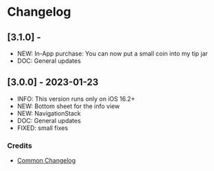 # Changelog

## [3.1.0] - <tbd>
- NEW: In-App purchase: You can now put a small coin into my tip jar
- DOC: General updates

## [3.0.0] - 2023-01-23
- INFO: This version runs only on iOS 16.2+
- NEW: Bottom sheet for the info view
- NEW: NavigationStack
- DOC: General updates
- FIXED: small fixes


### Credits
- [Common Changelog](https://common-changelog.org/)
